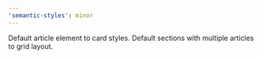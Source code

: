 ```yaml
---
'semantic-styles': minor
---
```


Default article element to card styles. Default sections with multiple articles to grid layout.
